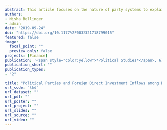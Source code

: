 ```yaml
---
abstract: This article focuses on the nature of party systems to explain variations in foreign direct investment inflows within developing democracies. We hypothesize a positive relationship between the effective number of parliamentary parties and foreign direct investment inflows. Large effective number of parliamentary parties is indicative of the expropriation risks as well as stability of the political environment of host countries. We thus argue that expropriation risks are low when the presence of multiple parties makes drastic, impulsive changes in economic policies difficult. We also suggest that a larger number of parties represent diverse societal interests better, reducing the chances of underrepresented social groups driving political instability. The relationship between effective number of parliamentary party and foreign direct investment inflows is tested on a sample of 56 developing democracies from 1985 to 2011. The evidence presented lends strong support to the argument and is found robust to a number of alternative empirical scenarios.
authors:
- Nisha Bellinger
- admin
date: "2019-09-24"
doi: "https://doi.org/10.1177%2F0032321718799015"
featured: false
image:
  focal_point: ""
  preview_only: false
projects: [Finance]
publication: '<span style="color:yellow">*Political Studies*</span>, 67(3): 712-723'
publication_short: ""
publication_types:
- "2"

title: "Political Parties and Foreign Direct Investment Inflows among Developing Countries"
url_code: "tbd"
url_dataset: ""
url_pdf: ""
url_poster: ""
url_project: ""
url_slides: ""
url_source: ""
url_video: ""
---
```

